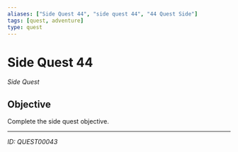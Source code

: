 ```yaml
---
aliases: ["Side Quest 44", "side quest 44", "44 Quest Side"]
tags: [quest, adventure]
type: quest
---
```


# Side Quest 44

*Side Quest*

## Objective
Complete the side quest objective.

---
*ID: QUEST00043*
